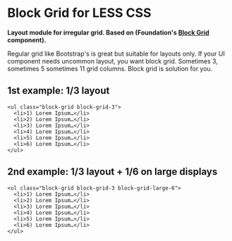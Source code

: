 # Block Grid for LESS CSS

**Layout module for irregular grid. 
Based on (Foundation's [Block Grid](http://foundation.zurb.com/docs/components/block_grid.html) component).**

Regular grid like Bootstrap's is great but suitable for layouts only. If your UI component
needs uncommon layout, you want block grid. Sometimes 3, sometimes 5 sometimes 11 
grid columns. Block grid is solution for you.

## 1st example: 1/3 layout

```
<ul class="block-grid block-grid-3">
  <li>1) Lorem Ipsum…</li>
  <li>2) Lorem Ipsum…</li>
  <li>3) Lorem Ipsum…</li>
  <li>4) Lorem Ipsum…</li>
  <li>5) Lorem Ipsum…</li>
  <li>6) Lorem Ipsum…</li>
</ul>
````


## 2nd example: 1/3 layout + 1/6 on large displays

```
<ul class="block-grid block-grid-3 block-grid-large-6">
  <li>1) Lorem Ipsum…</li>
  <li>2) Lorem Ipsum…</li>
  <li>3) Lorem Ipsum…</li>
  <li>4) Lorem Ipsum…</li>
  <li>5) Lorem Ipsum…</li>
  <li>6) Lorem Ipsum…</li>
</ul>
````

